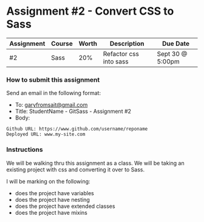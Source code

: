 # Assignment #2 - Convert CSS to Sass

| Assignment | Course | Worth | Description            | Due Date         |
| ---------- | ------ | ----- | ---------------------- | ---------------- |
| #2         | Sass   | 20%   | Refactor css into sass | Sept 30 @ 5:00pm |

### How to submit this assignment

Send an email in the following format:

- To: garyfromsait@gmail.com
- Title: StudentName - GitSass - Assignment #2
- Body:

```
Github URL: https://www.github.com/username/reponame
Deployed URL: www.my-site.com
```

### Instructions

We will be walking thru this assignment as a class. We will be taking an existing project with css
and converting it over to Sass.

I will be marking on the following:

-   does the project have variables
-   does the project have nesting
-   does the project have extended classes
-   does the project have mixins
